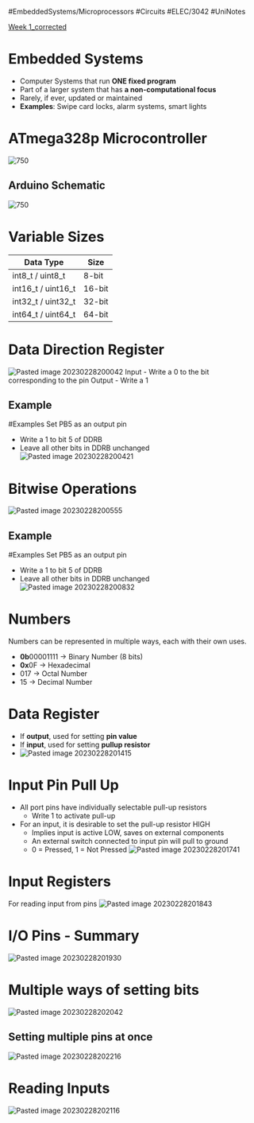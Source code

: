  #EmbeddedSystems/Microprocessors #Circuits #ELEC/3042 #UniNotes

[Week 1_corrected](Attachments/Week%201_corrected.pdf)

# Embedded Systems
- Computer Systems that run **ONE fixed program**
- Part of a larger system that has **a non-computational focus**
- Rarely, if ever, updated or maintained
- **Examples**: Swipe card locks, alarm systems, smart lights

# ATmega328p Microcontroller
![750](Attachments/Pasted%20image%2020230228195354.png)

## Arduino Schematic
![750](Attachments/Pasted%20image%2020230228195444.png)

# Variable Sizes
| Data Type     | Size   |
| ------------------ | ------ |
| int8_t / uint8_t   | 8-bit  |
| int16_t / uint16_t | 16-bit |
| int32_t / uint32_t | 32-bit |
| int64_t / uint64_t | 64-bit |

# Data Direction Register
![Pasted image 20230228200042](Attachments/Pasted%20image%2020230228200042.png)
Input - Write a 0 to the bit corresponding to the pin
Output - Write a 1

## Example
#Examples 
Set PB5 as an output pin
- Write a 1 to bit 5 of DDRB
- Leave all other bits in DDRB unchanged
![Pasted image 20230228200421](Attachments/Pasted%20image%2020230228200421.png)

# Bitwise Operations
![Pasted image 20230228200555](Attachments/Pasted%20image%2020230228200555.png)

## Example
#Examples 
Set PB5 as an output pin
- Write a 1 to bit 5 of DDRB
- Leave all other bits in DDRB unchanged
![Pasted image 20230228200832](Attachments/Pasted%20image%2020230228200832.png)

# Numbers
Numbers can be represented in multiple ways, each with their own uses.
- **0b**00001111 -> Binary Number (8 bits)
- **0x**0F -> Hexadecimal
- 017 -> Octal Number
- 15 -> Decimal Number

# Data Register
- If **output**, used for setting **pin value**
- If **input**, used for setting **pullup resistor**
- ![Pasted image 20230228201415](Attachments/Pasted%20image%2020230228201415.png)

# Input Pin Pull Up
- All port pins have individually selectable pull-up resistors
	- Write 1 to activate pull-up
- For an input, it is desirable to set the pull-up resistor HIGH
	- Implies input is active LOW, saves on external components
	- An external switch connected to input pin will pull to ground
	- 0 = Pressed, 1 = Not Pressed
![Pasted image 20230228201741](Attachments/Pasted%20image%2020230228201741.png)

# Input Registers
For reading input from pins
![Pasted image 20230228201843](Attachments/Pasted%20image%2020230228201843.png)

# I/O Pins - Summary
![Pasted image 20230228201930](Attachments/Pasted%20image%2020230228201930.png)

# Multiple ways of setting bits
![Pasted image 20230228202042](Attachments/Pasted%20image%2020230228202042.png)

## Setting multiple pins at once
![Pasted image 20230228202216](Attachments/Pasted%20image%2020230228202216.png)

# Reading Inputs
![Pasted image 20230228202116](Attachments/Pasted%20image%2020230228202116.png)

